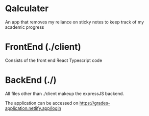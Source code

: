# Qalculater
An app that removes my reliance on sticky notes to keep track of my academic progress

# FrontEnd (./client)
Consists of the front end React Typescript code

# BackEnd (./)
All files other than ./client makeup the expressJS backend.


The application can be accessed on https://grades-application.netlify.app/login
